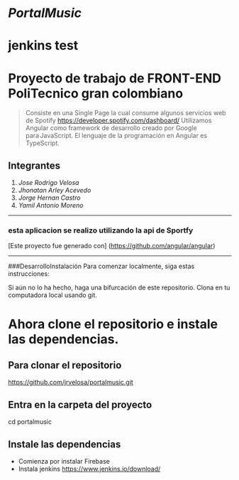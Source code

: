 # ***PortalMusic***
# jenkins test

# Proyecto de trabajo de FRONT-END PoliTecnico gran colombiano

> Consiste en una Single Page la cual consume algunos servicios web de Spotify 
> https://developer.spotify.com/dashboard/ Utilizamos Angular como framework de 
> desarrollo creado por Google para JavaScript. El lenguaje de la programación en
> Angular es TypeScript.  

## **Integrantes**
1. *Jose Rodrigo Velosa*
2. *Jhonatan Arley Acevedo*
3. *Jorge Hernan Castro*
4. *Yamil Antonio Moreno* 
---

### esta aplicacion se realizo utilizando la api de Sportfy

[Este proyecto fue generado con] (https://github.com/angular/angular)

---

###DesarrolloInstalación
Para comenzar localmente, siga estas instrucciones:

Si aún no lo ha hecho, haga una bifurcación de este repositorio.
Clona en tu computadora local usando git.

# Ahora clone el repositorio e instale las dependencias.

## Para clonar el repositorio
https://github.com/jrvelosa/portalmusic.git

## Entra en la carpeta del proyecto 
cd portalmusic

## Instale las dependencias

- Comienza por instalar Firebase
- Instala jenkins https://www.jenkins.io/download/